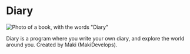 # Diary

![Photo of a book, with the words "Diary"](https://private-user-images.githubusercontent.com/179991194/363391335-3bd412e3-78e0-46f1-abd1-e1a2287d711f.png?jwt=eyJhbGciOiJIUzI1NiIsInR5cCI6IkpXVCJ9.eyJpc3MiOiJnaXRodWIuY29tIiwiYXVkIjoicmF3LmdpdGh1YnVzZXJjb250ZW50LmNvbSIsImtleSI6ImtleTUiLCJleHAiOjE3MjUwODgzMDYsIm5iZiI6MTcyNTA4ODAwNiwicGF0aCI6Ii8xNzk5OTExOTQvMzYzMzkxMzM1LTNiZDQxMmUzLTc4ZTAtNDZmMS1hYmQxLWUxYTIyODdkNzExZi5wbmc_WC1BbXotQWxnb3JpdGhtPUFXUzQtSE1BQy1TSEEyNTYmWC1BbXotQ3JlZGVudGlhbD1BS0lBVkNPRFlMU0E1M1BRSzRaQSUyRjIwMjQwODMxJTJGdXMtZWFzdC0xJTJGczMlMkZhd3M0X3JlcXVlc3QmWC1BbXotRGF0ZT0yMDI0MDgzMVQwNzA2NDZaJlgtQW16LUV4cGlyZXM9MzAwJlgtQW16LVNpZ25hdHVyZT04OTRjY2NjOGEyYTc3MTY1ZTNiZjE3MjNmYjZlZDQ5MDljNDM5ZTI0NzMzNzU1NmJjYjRlMjU1MjcxODVmYWZmJlgtQW16LVNpZ25lZEhlYWRlcnM9aG9zdCZhY3Rvcl9pZD0wJmtleV9pZD0wJnJlcG9faWQ9MCJ9.tKiym7A4p3sIN4EP2dG4puhnfZ7PwST1nWCSrmS8g4E)

Diary is a program where you write your own diary, and explore the world around you.
Created by Maki (MakiDevelops).
